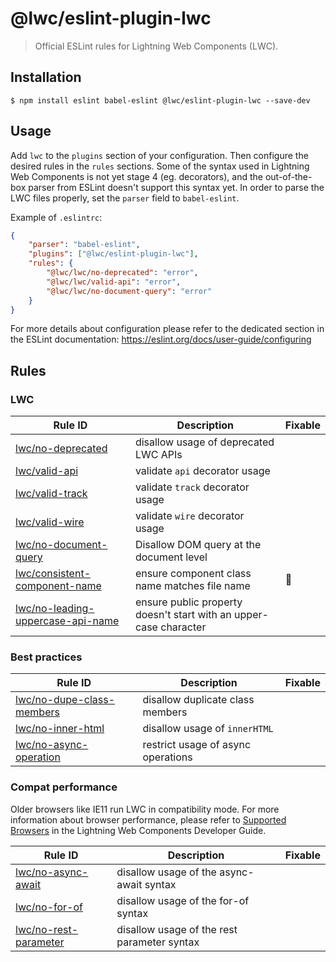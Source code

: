 # @lwc/eslint-plugin-lwc

> Official ESLint rules for Lightning Web Components (LWC).

## Installation

```
$ npm install eslint babel-eslint @lwc/eslint-plugin-lwc --save-dev
```

## Usage

Add `lwc` to the `plugins` section of your configuration. Then configure the desired rules in the `rules` sections. Some of the syntax used in Lightning Web Components is not yet stage 4 (eg. decorators), and the out-of-the-box parser from ESLint doesn't support this syntax yet. In order to parse the LWC files properly, set the `parser` field to `babel-eslint`.

Example of `.eslintrc`:

```json
{
    "parser": "babel-eslint",
    "plugins": ["@lwc/eslint-plugin-lwc"],
    "rules": {
        "@lwc/lwc/no-deprecated": "error",
        "@lwc/lwc/valid-api": "error",
        "@lwc/lwc/no-document-query": "error"
    }
}
```

For more details about configuration please refer to the dedicated section in the ESLint documentation: https://eslint.org/docs/user-guide/configuring

## Rules

### LWC

| Rule ID                                                                            | Description                                                       | Fixable |
| ---------------------------------------------------------------------------------- | ----------------------------------------------------------------- | ------- |
| [lwc/no-deprecated](./docs/rules/no-deprecated.md)                                 | disallow usage of deprecated LWC APIs                             |         |
| [lwc/valid-api](./docs/rules/valid-api.md)                                         | validate `api` decorator usage                                    |         |
| [lwc/valid-track](./docs/rules/valid-track.md)                                     | validate `track` decorator usage                                  |         |
| [lwc/valid-wire](./docs/rules/valid-wire.md)                                       | validate `wire` decorator usage                                   |         |
| [lwc/no-document-query](./docs/rules/no-document-query.md)                         | Disallow DOM query at the document level                          |         |
| [lwc/consistent-component-name](./docs/rules/consistent-component-name.md)         | ensure component class name matches file name                     | 🔧      |
| [lwc/no-leading-uppercase-api-name](./docs/rules/no-leading-uppercase-api-name.md) | ensure public property doesn't start with an upper-case character |         |

### Best practices

| Rule ID                                                            | Description                        | Fixable |
| ------------------------------------------------------------------ | ---------------------------------- | ------- |
| [lwc/no-dupe-class-members](./docs/rules/no-dupe-class-members.md) | disallow duplicate class members   |         |
| [lwc/no-inner-html](./docs/rules/no-inner-html.md)                 | disallow usage of `innerHTML`      |         |
| [lwc/no-async-operation](./docs/rules/no-async-operation.md)       | restrict usage of async operations |         |

### Compat performance

Older browsers like IE11 run LWC in compatibility mode. For more information about browser performance, please refer to [Supported Browsers](http://developer.salesforce.com/docs/component-library/documentation/lwc/lwc.get_started_supported_browsers) in the Lightning Web Components Developer Guide.

| Rule ID                                                    | Description                                 | Fixable |
| ---------------------------------------------------------- | ------------------------------------------- | ------- |
| [lwc/no-async-await](./docs/rules/no-async-await.md)       | disallow usage of the async-await syntax    |         |
| [lwc/no-for-of](./docs/rules/no-for-of.md)                 | disallow usage of the for-of syntax         |         |
| [lwc/no-rest-parameter](./docs/rules/no-rest-parameter.md) | disallow usage of the rest parameter syntax |         |
